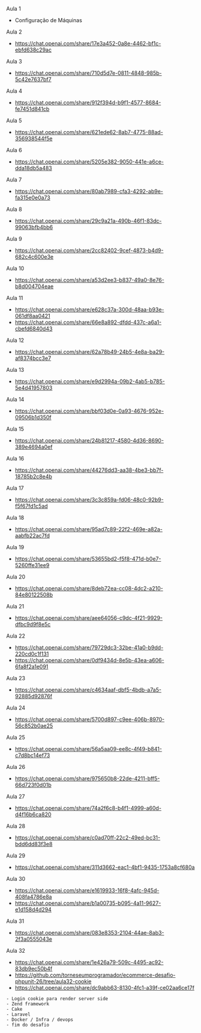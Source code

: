 Aula 1
- Configuração de Máquinas

Aula 2
-  https://chat.openai.com/share/17e3a452-0a8e-4462-bf1c-ebfd638c29ac

Aula 3
- https://chat.openai.com/share/710d5d7e-0811-4848-985b-5c42e7637bf7

Aula 4
- https://chat.openai.com/share/912f394d-b9f1-4577-8684-fe7451d841cb

Aula 5
- https://chat.openai.com/share/621ede62-8ab7-4775-88ad-356938544f5e

Aula 6
- https://chat.openai.com/share/5205e382-9050-441e-a6ce-dda18db5a483

Aula 7
- https://chat.openai.com/share/80ab7989-cfa3-4292-ab9e-fa315e0e0a73

Aula 8
- https://chat.openai.com/share/29c9a21a-490b-46f1-83dc-99063bfb4bb6

Aula 9
- https://chat.openai.com/share/2cc82402-9cef-4873-b4d9-682c4c600e3e

Aula 10
- https://chat.openai.com/share/a53d2ee3-b837-49a0-8e76-b8d004704eae

Aula 11
- https://chat.openai.com/share/e628c37a-300d-48aa-b93e-061df8aa0421
- https://chat.openai.com/share/66e8a892-dfdd-437c-a6a1-cbefd6840d43

Aula 12
- https://chat.openai.com/share/62a78b49-24b5-4e8a-ba29-af8374bcc3e7

Aula 13
- https://chat.openai.com/share/e9d2994a-09b2-4ab5-b785-5e4d41957803

Aula 14
- https://chat.openai.com/share/bbf03d0e-0a93-4676-952e-09506b1d350f

Aula 15
- https://chat.openai.com/share/24b81217-4580-4d36-8690-389e4694a0ef

Aula 16
- https://chat.openai.com/share/44276dd3-aa38-4be3-bb7f-18785b2c8e4b

Aula 17
- https://chat.openai.com/share/3c3c859a-fd06-48c0-92b9-f5f67fd1c5ad

Aula 18
- https://chat.openai.com/share/95ad7c89-22f2-469e-a82a-aabfb22ac7fd

Aula 19
- https://chat.openai.com/share/53655bd2-f5f8-471d-b0e7-5260ffe31ee9

Aula 20
- https://chat.openai.com/share/8deb72ea-cc08-4dc2-a210-84e80122508b

Aula 21
- https://chat.openai.com/share/aee64056-c9dc-4f21-9929-dfbc9d9f8e5c

Aula 22
- https://chat.openai.com/share/79729dc3-32be-41a0-b9dd-220cd0c1f131
- https://chat.openai.com/share/0df9434d-8e5b-43ea-a606-6fa8f2a1e091

Aula 23
- https://chat.openai.com/share/c4634aaf-dbf5-4bdb-a7a5-92885d92876f

Aula 24
- https://chat.openai.com/share/5700d897-c9ee-406b-8970-56c852b0ae25

Aula 25
- https://chat.openai.com/share/56a5aa09-ee8c-4f49-b841-c7d8bc14ef73

Aula 26
- https://chat.openai.com/share/975650b8-22de-4211-bff5-66d723f0d01b

Aula 27
- https://chat.openai.com/share/74a2f6c8-b4f1-4999-a60d-d4f16b6ca820

Aula 28
- https://chat.openai.com/share/c0ad70ff-22c2-49ed-bc31-bdd6dd83f3e8

Aula 29
- https://chat.openai.com/share/311d3662-eac1-4bf1-9435-1753a8cf680a

Aula 30
- https://chat.openai.com/share/e1619933-16f8-4afc-945d-408fa4786e8a
- https://chat.openai.com/share/b1a00735-b095-4a11-9627-e1d158d4d294

Aula 31
- https://chat.openai.com/share/083e8353-2104-44ae-8ab3-2f3a0555043e

Aula 32
- https://chat.openai.com/share/1e426a79-509c-4495-ac92-83db9ec50b4f
- https://github.com/torneseumprogramador/ecommerce-desafio-phpunit-26/tree/aula32-cookie
- https://chat.openai.com/share/dc9abb63-8130-4fc1-a39f-ce02aa6ce17f

```shell
- Login cookie para render server side
- Zend framework
- Cake
- Laravel
- Docker / Infra / devops
- fim do desafio
```

